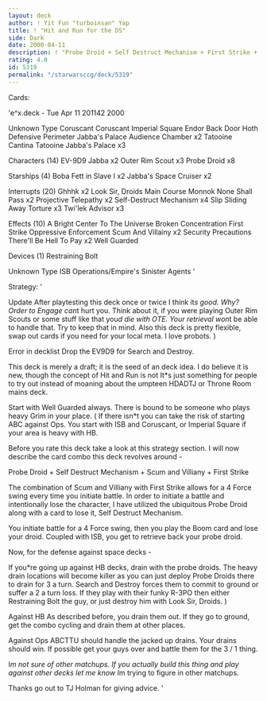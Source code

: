 ```yaml
---
layout: deck
author: ! Yit Fun "turboinsan" Yap
title: ! "Hit and Run for the DS"
side: Dark
date: 2000-04-11
description: ! "Probe Droid + Self Destruct Mechanism + First Strike + Scum and Villiany."
rating: 4.0
id: 5319
permalink: "/starwarsccg/deck/5319"
---
```

Cards: 

'e^x.deck - Tue Apr 11 201142 2000

Unknown Type
Coruscant
Coruscant Imperial Square
Endor Back Door
Hoth Defensive Perimeter
Jabba's Palace Audience Chamber  x2
Tatooine Cantina
Tatooine Jabba's Palace  x3

Characters (14)
EV-9D9
Jabba  x2
Outer Rim Scout  x3
Probe Droid  x8

Starships (4)
Boba Fett in Slave I  x2
Jabba's Space Cruiser	x2

Interrupts (20)
Ghhhk  x2
Look Sir, Droids
Main Course
Monnok
None Shall Pass  x2
Projective Telepathy  x2
Self-Destruct Mechanism  x4
Slip Sliding Away
Torture  x3
Twi'lek Advisor  x3

Effects (10)
A Bright Center To The Universe
Broken Concentration
First Strike
Oppressive Enforcement
Scum And Villainy  x2
Security Precautions
There'll Be Hell To Pay  x2
Well Guarded

Devices (1)
Restraining Bolt

Unknown Type
ISB Operations/Empire's Sinister Agents
'

Strategy: '

Update After playtesting this deck once or twice I think it*s good. Why? Order to Engage can*t hurt you. Think about it, if you were playing Outer Rim Scouts or some stuff like that you*d die with OTE. Your retrieval won*t be able to handle that. Try to keep that in mind. Also this deck is pretty flexible, swap out cards if you need for your local meta. I love probots. )

Error in decklist Drop the EV9D9 for Search and Destroy.

This deck is merely a draft; it is the seed of an deck idea. I do believe it is new, though the concept of Hit and Run is not It*s just something for people to try out instead of moaning about the umpteen HDADTJ or Throne Room mains deck.

Start with Well Guarded always. There is bound to be someone who plays heavy Grim in your place. ( If there isn*t you can take the risk of starting ABC against Ops. You start with ISB and Coruscant, or Imperial Square if your area is heavy with HB.

Before you rate this deck take a look at this strategy section. I will now describe the card combo this deck revolves around -

Probe Droid + Self Destruct Mechanism + Scum and Villiany + First Strike

The combination of Scum and Villiany with First Strike allows for a 4 Force swing every time you initiate battle. In order to initiate a battle and intentionally lose the character, I have utilized the ubiquitous Probe Droid along with a card to lose it, Self Destruct Mechanism.

You initiate battle for a 4 Force swing, then you play the Boom card and lose your droid. Coupled with ISB, you get to retrieve back your probe droid.

Now, for the defense against space decks -

If you*re going up against HB decks, drain with the probe droids. The heavy drain locations will become killer as you can just deploy Probe Droids there to drain for 3 a turn. Search and Destroy forces them to commit to ground or suffer a 2 a turn loss. If they play with their funky R-3PO then either Restraining Bolt the guy, or just destroy him with Look Sir, Droids. )

Against HB As described before, you drain them out. If they go to ground, get the combo cycling and drain them at other places.

Against Ops ABCTTU should handle the jacked up drains. Your drains should win. If possible get your guys over and battle them for the 3 / 1 thing.

I*m not sure of other matchups. If you actually build this thing and play against other decks let me know I*m trying to figure in other matchups.

Thanks go out to TJ Holman for giving advice.	'
